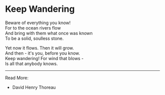 # Keep Wandering

Beware of everything you know!  
For to the ocean rivers flow  
And bring with them what once was known  
To be a solid, soulless stone.


Yet now it flows. Then it will grow.  
And then - it's you, before you know.  
Keep wandering! For wind that blows -   
Is all that anybody knows.


* * *
Read More:
* David Henry Thoreau
